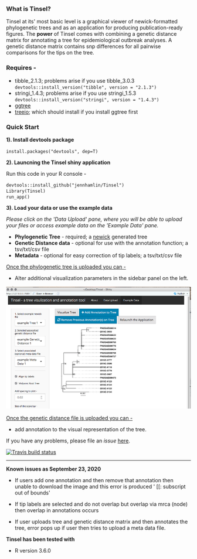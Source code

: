 ### What is Tinsel?

Tinsel at its' most basic level is a graphical viewer of newick-formatted phylogenetic trees and as an application for producing publication-ready figures. The **power** of Tinsel comes with combining a genetic distance matrix for annotating a tree for epidemiological outbreak analyses. A genetic distance matrix contains snp differences for all pairwise comparisons for the tips on the tree.  


### Requires - 
 - tibble_2.1.3; problems arise if you use tibble_3.0.3 `devtools::install_version("tibble", version = "2.1.3")`
 - stringi_1.4.3; problems arise if you use stringi_1.5.3 `devtools::install_version("stringi", version = "1.4.3")`
 - [ggtree](https://bioconductor.org/packages/release/bioc/html/ggtree.html) 
 - [treeio](http://bioconductor.org/packages/release/bioc/html/treeio.html); which should install if you install ggtree first

### Quick Start 

**1). Install devtools package** 

`install.packages("devtools", dep=T)`

**2). Launcning the Tinsel shiny application**

Run this code in your R console -     

```
devtools::install_github("jennhamlin/Tinsel")
Library(Tinsel)
run_app()
```  
**3). Load your data or use the example data**  

*Please click on the 'Data Upload' pane, where you will be able to upload your files or access example data on the 'Example Data' pane.* 

* **Phylogenetic Tree** - required; a [newick](https://en.wikipedia.org/wiki/Newick_format) generated tree 
* **Genetic Distance data** - optional for use with the annotation function; a tsv/txt/csv file
* **Metadata** - optional for easy correction of tip labels; a tsv/txt/csv file 

<u>Once the phylogenetic tree is uploaded you can -</u>
* Alter additional visualization parameters in the sidebar panel on the left. 

![tree with some viz ](/man/figures/treeWSomeviz.png)

<u>Once the genetic distance file is uploaded you can -</u>
* add annotation to the visual representation of the tree.

If you have any problems, please file an *issue* [here](https://github.com/jennahamlin/Tinsel/issues).

<!-- badges: start -->
[![Travis build status](https://travis-ci.com/jennahamlin/Tinsel.svg?branch=master)](https://travis-ci.com/jennahamlin/Tinsel)
<!-- badges: end -->
<hr>


**Known issues as September 23, 2020**

- If users add one annotation and then remove that annotation then unable to download the image and this error is produced ' [[: subscript out of bounds'

- If tip labels are selected and do not overlap but overlap via mrca (node) then overlap in annotations occurs

- If user uploads tree and genetic distance matrix and then annotates the tree, error pops up if user then tries to upload a meta data file. 

**Tinsel has been tested with**
* R version 3.6.0 



